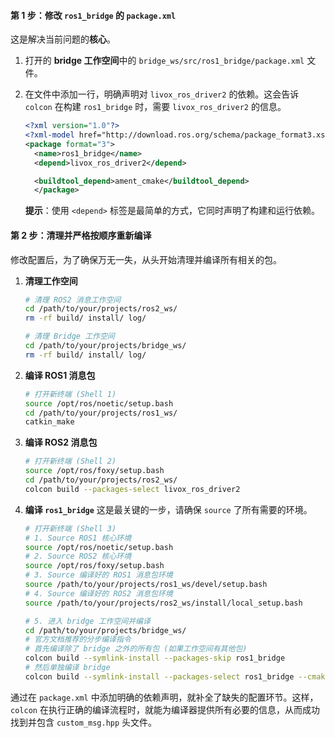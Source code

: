 #### 第 1 步：修改 `ros1_bridge` 的 `package.xml`

这是解决当前问题的**核心**。

1.  打开的 **bridge 工作空间**中的 `bridge_ws/src/ros1_bridge/package.xml` 文件。

2.  在文件中添加一行，明确声明对 `livox_ros_driver2` 的依赖。这会告诉 `colcon` 在构建 `ros1_bridge` 时，需要 `livox_ros_driver2` 的信息。

    ```xml
    <?xml version="1.0"?>
    <?xml-model href="http://download.ros.org/schema/package_format3.xsd" schematypens="http://www.w3.org/2001/XMLSchema"?>
    <package format="3">
      <name>ros1_bridge</name>
      <depend>livox_ros_driver2</depend>

      <buildtool_depend>ament_cmake</buildtool_depend>
      </package>
    ```

    **提示**：使用 `<depend>` 标签是最简单的方式，它同时声明了构建和运行依赖。

#### 第 2 步：清理并严格按顺序重新编译

修改配置后，为了确保万无一失，从头开始清理并编译所有相关的包。

1.  **清理工作空间**

    ```bash
    # 清理 ROS2 消息工作空间
    cd /path/to/your/projects/ros2_ws/
    rm -rf build/ install/ log/

    # 清理 Bridge 工作空间
    cd /path/to/your/projects/bridge_ws/
    rm -rf build/ install/ log/
    ```

2.  **编译 ROS1 消息包**

    ```bash
    # 打开新终端 (Shell 1)
    source /opt/ros/noetic/setup.bash
    cd /path/to/your/projects/ros1_ws/
    catkin_make
    ```

3.  **编译 ROS2 消息包**

    ```bash
    # 打开新终端 (Shell 2)
    source /opt/ros/foxy/setup.bash
    cd /path/to/your/projects/ros2_ws/
    colcon build --packages-select livox_ros_driver2
    ```

4.  **编译 `ros1_bridge`**
    这是最关键的一步，请确保 `source` 了所有需要的环境。

    ```bash
    # 打开新终端 (Shell 3)
    # 1. Source ROS1 核心环境
    source /opt/ros/noetic/setup.bash
    # 2. Source ROS2 核心环境
    source /opt/ros/foxy/setup.bash
    # 3. Source 编译好的 ROS1 消息包环境
    source /path/to/your/projects/ros1_ws/devel/setup.bash
    # 4. Source 编译好的 ROS2 消息包环境
    source /path/to/your/projects/ros2_ws/install/local_setup.bash

    # 5. 进入 bridge 工作空间并编译
    cd /path/to/your/projects/bridge_ws/
    # 官方文档推荐的分步编译指令
    # 首先编译除了 bridge 之外的所有包 (如果工作空间有其他包)
    colcon build --symlink-install --packages-skip ros1_bridge
    # 然后单独编译 bridge
    colcon build --symlink-install --packages-select ros1_bridge --cmake-force-configure
    ```

通过在 `package.xml` 中添加明确的依赖声明，就补全了缺失的配置环节。这样，`colcon` 在执行正确的编译流程时，就能为编译器提供所有必要的信息，从而成功找到并包含 `custom_msg.hpp` 头文件。
